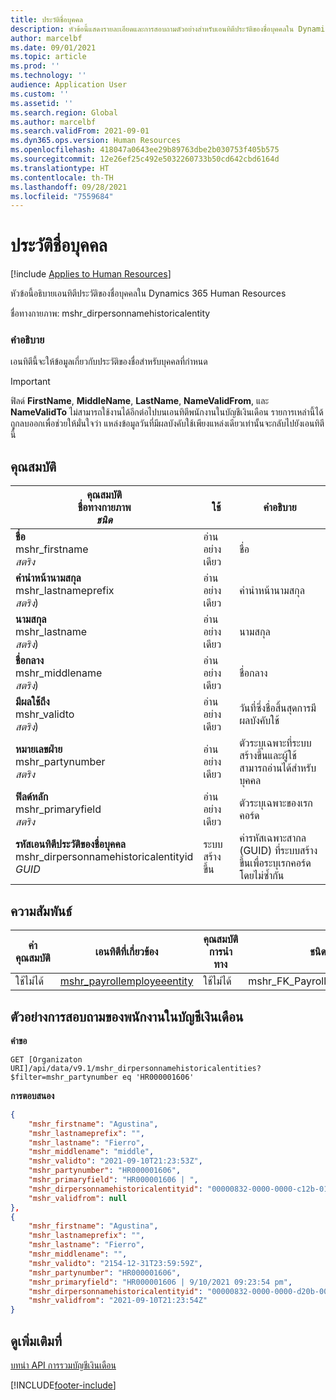 ```yaml
---
title: ประวัติชื่อบุคคล
description: หัวข้อนี้แสดงรายละเอียดและการสอบถามตัวอย่างสำหรับเอนทิตีประวัติของชื่อบุคคลใน Dynamics 365 Human Resources
author: marcelbf
ms.date: 09/01/2021
ms.topic: article
ms.prod: ''
ms.technology: ''
audience: Application User
ms.custom: ''
ms.assetid: ''
ms.search.region: Global
ms.author: marcelbf
ms.search.validFrom: 2021-09-01
ms.dyn365.ops.version: Human Resources
ms.openlocfilehash: 418047a0643ee29b89763dbe2b030753f405b575
ms.sourcegitcommit: 12e26ef25c492e5032260733b50cd642cbd6164d
ms.translationtype: HT
ms.contentlocale: th-TH
ms.lasthandoff: 09/28/2021
ms.locfileid: "7559684"
---
```

# <a name="person-name-history"></a>ประวัติชื่อบุคคล

[!include [Applies to Human Resources](../includes/applies-to-hr.md)]

หัวข้อนี้อธิบายเอนทิตีประวัติของชื่อบุคคลใน Dynamics 365 Human Resources

ชื่อทางกายภาพ: mshr_dirpersonnamehistoricalentity

### <a name="description"></a>คำอธิบาย

เอนทิตีนี้จะให้ข้อมูลเกี่ยวกับประวัติของชื่อสำหรับบุคคลที่กำหนด

> [!IMPORTANT] 
> ฟิลด์ **FirstName**, **MiddleName**, **LastName**, **NameValidFrom**, และ **NameValidTo** ไม่สามารถใช้งานได้อีกต่อไปบนเอนทิตีพนักงานในบัญชีเงินเดือน รายการเหล่านี้ได้ถูกลบออกเพื่อช่วยให้มั่นใจว่า แหล่งข้อมูลวันที่มีผลบังคับใช้เพียงแหล่งเดียวเท่านั้นจะกลับไปยังเอนทิตีนี้

## <a name="properties"></a>คุณสมบัติ

| คุณสมบัติ</br>**ชื่อทางกายภาพ**</br>**_ชนิด_** | ใช้ | คำอธิบาย |
| --- | --- | --- |
| **ชื่อ**</br>mshr_firstname</br>*สตริง* | อ่านอย่างเดียว | ชื่อ |
| **คำนำหน้านามสกุล**</br>mshr_lastnameprefix</br>*สตริง*) | อ่านอย่างเดียว | คำนำหน้านามสกุล |
| **นามสกุล**</br>mshr_lastname</br>*สตริง*) | อ่านอย่างเดียว | นามสกุล |
| **ชื่อกลาง**</br>mshr_middlename</br>*สตริง*) | อ่านอย่างเดียว | ชื่อกลาง |
| **มีผลใช้ถึง**</br>mshr_validto</br>*สตริง*) | อ่านอย่างเดียว | วันที่ซึ่งชื่อสิ้นสุดการมีผลบังคับใช้ |
| **หมายเลขฝ่าย**</br>mshr_partynumber</br>*สตริง* | อ่านอย่างเดียว | ตัวระบุเฉพาะที่ระบบสร้างขึ้นและผู้ใช้สามารถอ่านได้สำหรับบุคคล |
| **ฟิลด์หลัก**</br>mshr_primaryfield</br>*สตริง* | อ่านอย่างเดียว | ตัวระบุเฉพาะของเรกคอร์ด |
| **รหัสเอนทิตีประวัติของชื่อบุคคล**</br>mshr_dirpersonnamehistoricalentityid</br>*GUID* | ระบบสร้างขึ้น | ค่ารหัสเฉพาะสากล (GUID) ที่ระบบสร้างขึ้นเพื่อระบุเรกคอร์ดโดยไม่ซ้ำกัน |

## <a name="relations"></a>ความสัมพันธ์

| ค่าคุณสมบัติ | เอนทิตีที่เกี่ยวข้อง | คุณสมบัติการนําทาง | ชนิดการรวบรวม |
| --- | --- | --- | --- |
| ใช้ไม่ได้ | [mshr_payrollemployeeentity](hr-admin-integration-payroll-api-payroll-employee.md) | ใช้ไม่ได้ | mshr_FK_PayrollEmployeeEntity_Name |

## <a name="example-query-for-payroll-employee"></a>ตัวอย่างการสอบถามของพนักงานในบัญชีเงินเดือน

**คำขอ**

```http
GET [Organizaton URI]/api/data/v9.1/mshr_dirpersonnamehistoricalentities?$filter=mshr_partynumber eq 'HR000001606'
```

**การตอบสนอง**

```json
{
    "mshr_firstname": "Agustina",
    "mshr_lastnameprefix": "",
    "mshr_lastname": "Fierro",
    "mshr_middlename": "middle",
    "mshr_validto": "2021-09-10T21:23:53Z",
    "mshr_partynumber": "HR000001606",
    "mshr_primaryfield": "HR000001606 | ",
    "mshr_dirpersonnamehistoricalentityid": "00000832-0000-0000-c12b-014105000000",
    "mshr_validfrom": null
},
{
    "mshr_firstname": "Agustina",
    "mshr_lastnameprefix": "",
    "mshr_lastname": "Fierro",
    "mshr_middlename": "",
    "mshr_validto": "2154-12-31T23:59:59Z",
    "mshr_partynumber": "HR000001606",
    "mshr_primaryfield": "HR000001606 | 9/10/2021 09:23:54 pm",
    "mshr_dirpersonnamehistoricalentityid": "00000832-0000-0000-d20b-000010000000",
    "mshr_validfrom": "2021-09-10T21:23:54Z"
}
```

## <a name="see-also"></a>ดูเพิ่มเติมที่

[บทนำ API การรวมบัญชีเงินเดือน](hr-admin-integration-payroll-api-introduction.md)

[!INCLUDE[footer-include](../includes/footer-banner.md)]
